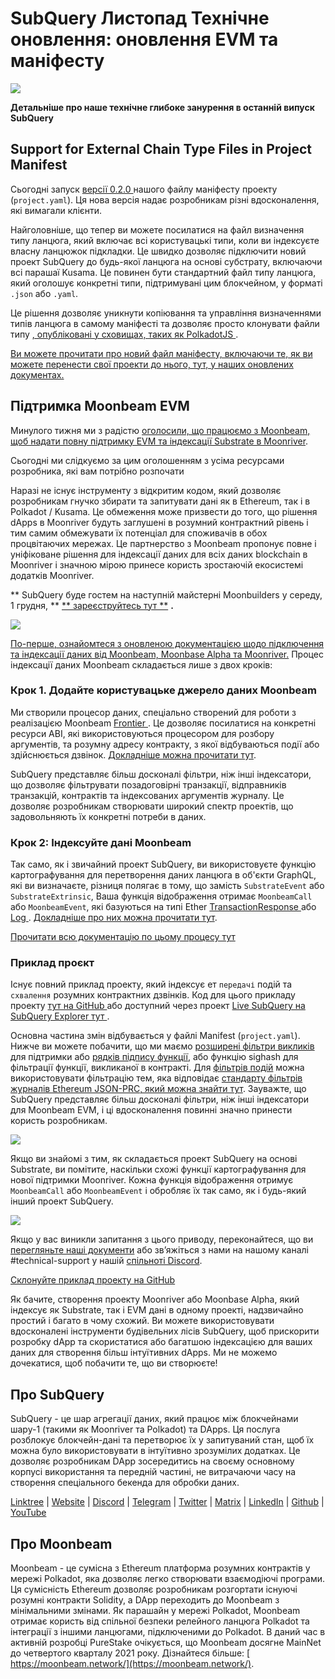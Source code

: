 # SubQuery Листопад Технічне оновлення: оновлення EVM та маніфесту

![](https://miro.medium.com/max/1400/1*q9GErDrvAyacOPm97krV6Q.png)

**Детальніше про наше технічне глибоке занурення в останній випуск SubQuery**

## Support for External Chain Type Files in Project Manifest

Сьогодні запуск [ версії 0.2.0 ](https://doc.subquery.network/create/manifest/) нашого файлу маніфесту проекту (` project.yaml `). Ця нова версія надає розробникам різні вдосконалення, які вимагали клієнти.

Найголовніше, що тепер ви можете посилатися на файл визначення типу ланцюга, який включає всі користувацькі типи, коли ви індексуєте власну ланцюжок підкладки. Це швидко дозволяє підключити новий проект SubQuery до будь-якої ланцюга на основі субстрату, включаючи всі парашаї Kusama. Це повинен бути стандартний файл типу ланцюга, який оголошує конкретні типи, підтримувані цим блокчейном, у форматі ` .json ` або ` .yaml `.

Це рішення дозволяє уникнути копіювання та управління визначеннями типів ланцюга в самому маніфесті та дозволяє просто клонувати файли типу [, опубліковані у сховищах, таких як PolkadotJS ](https://github.com/polkadot-js/apps/tree/master/packages/apps-config/src/api/spec).

[Ви можете прочитати про новий файл маніфесту, включаючи те, як ви можете перенести свої проекти до нього, тут, у наших оновлених документах.](https://doc.subquery.network/create/manifest/)

## Підтримка Moonbeam EVM

Минулого тижня ми з радістю [оголосили, що працюємо з Moonbeam, щоб надати повну підтримку EVM та індексації Substrate в Moonriver](../customer_announcements/20211028-moonbeam-evm.md).

Сьогодні ми слідкуємо за цим оголошенням з усіма ресурсами розробника, які вам потрібно розпочати

Наразі не існує інструменту з відкритим кодом, який дозволяє розробникам гнучко збирати та запитувати дані як в Ethereum, так і в Polkadot / Kusama. Це обмеження може призвести до того, що рішення dApps в Moonriver будуть заглушені в розумний контрактний рівень і тим самим обмежувати їх потенціал для споживачів в обох процвітаючих мережах. Це партнерство з Moonbeam пропонує повне і уніфіковане рішення для індексації даних для всіх даних blockchain в Moonriver і значною мірою принесе користь зростаючій екосистемі додатків Moonriver.

** SubQuery буде гостем на наступній майстерні Moonbuilders у середу, 1 грудня, ** [** зареєструйтесь тут **](https://www.crowdcast.io/e/moonbuilders-ws/10) **.**

![](https://miro.medium.com/max/600/1*AET6Ek_PqFDRoc29Jiitnw.gif)

[По-перше, ознайомтеся з оновленою документацією щодо підключення та індексації даних від Moonbeam, Moonbase Alpha та Moonriver.](https://doc.subquery.network/create/substrate-evm/) Процес індексації даних Moonbeam складається лише з двох кроків:

### Крок 1. Додайте користувацьке джерело даних Moonbeam

Ми створили процесор даних, спеціально створений для роботи з реалізацією Moonbeam [ Frontier ](https://github.com/paritytech/frontier). Це дозволяє посилатися на конкретні ресурси ABI, які використовуються процесором для розбору аргументів, та розумну адресу контракту, з якої відбуваються події або здійснюється дзвінок. [Докладніше можна прочитати тут](https://doc.subquery.network/create/substrate-evm/#data-source-spec).

SubQuery представляє більш досконалі фільтри, ніж інші індексатори, що дозволяє фільтрувати позадоговірні транзакції, відправників транзакцій, контрактів та індексованих аргументів журналу. Це дозволяє розробникам створювати широкий спектр проектів, що задовольняють їх конкретні потреби в даних.

### Крок 2: Індексуйте дані Moonbeam

Так само, як і звичайний проект SubQuery, ви використовуєте функцію картографування для перетворення даних ланцюга в об'єкти GraphQL, які ви визначаєте, різниця полягає в тому, що замість ` SubstrateEvent ` або ` SubstrateExtrinsic `, Ваша функція відображення отримає ` MoonbeamCall ` або ` MoonbeamEvent `, які базуються на типі Ether [ TransactionResponse ](https://docs.ethers.io/v5/api/providers/types/#providers-TransactionResponse) або [ Log ](https://docs.ethers.io/v5/api/providers/types/#providers-Log). [Докладніше про них можна прочитати тут](https://doc.subquery.network/create/substrate-evm/#frontierevmcall).

[Прочитати всю документацію по цьому процесу тут](https://doc.subquery.network/create/substrate-evm/#frontierevmcall)

### Приклад проєкт

Існує повний приклад проекту, який індексує ет ` передачі ` подій та ` схвалення ` розумних контрактних дзвінків. Код для цього прикладу проекту [ тут на GitHub ](https://github.com/subquery/tutorials-moonriver-evm-starter) або доступний через проект [ Live SubQuery на SubQuery Explorer тут ](https://explorer.subquery.network/subquery/subquery/moonriver-evm-starter-project).

Основна частина змін відбувається у файлі Manifest (` project.yaml `). Нижче ви можете побачити, що ми маємо [розширені фільтри викликів](https://doc.subquery.network/create/substrate-evm/#call-filters) для підтримки або [рядків підпису функції](https://docs.ethers.io/v5/api/utils/abi/fragments/#FunctionFragment), або функцію sighash для фільтрації функції, викликаної в контракті. Для [фільтрів подій](https://doc.subquery.network/create/substrate-evm/#event-filters) можна використовувати фільтрацію тем, яка відповідає [стандарту фільтрів журналів Ethereum JSON-PRC, який можна знайти тут](https://docs.ethers.io/v5/concepts/events/). Зауважте, що SubQuery представляє більш досконалі фільтри, ніж інші індексатори для Moonbeam EVM, і ці вдосконалення повинні значно принести користь розробникам.

![](https://miro.medium.com/max/700/1*4JRHItnILfCie4FT6sYLEA.png)

Якщо ви знайомі з тим, як складається проект SubQuery на основі Substrate, ви помітите, наскільки схожі функції картографування для нової підтримки Moonriver. Кожна функція відображення отримує ` MoonbeamCall ` або ` MoonbeamEvent ` і обробляє їх так само, як і будь-який інший проект SubQuery.

![](https://miro.medium.com/max/700/1*k4_uJYYCsTnPRRJ7avq2WA.png)

Якщо у вас виникли запитання з цього приводу, переконайтеся, що ви [перегляньте наші документи](https://doc.subquery.network/create/substrate-evm) або зв’яжіться з нами на нашому каналі #technical-support у нашій [спільноті Discord](https://discord.com/invite/subquery).

[Склонуйте приклад проекту на GitHub](https://github.com/subquery/tutorials-moonriver-evm-starter)

Як бачите, створення проекту Moonriver або Moonbase Alpha, який індексує як Substrate, так і EVM дані в одному проекті, надзвичайно простий і багато в чому схожий. Ви можете використовувати вдосконалені інструменти будівельних лісів SubQuery, щоб прискорити розробку dApp та скористатися або багатшою індексацією для ваших даних для створення більш інтуїтивних dApps. Ми не можемо дочекатися, щоб побачити те, що ви створюєте!

## Про SubQuery

SubQuery - це шар агрегації даних, який працює між блокчейнами шару-1 (такими як Moonriver та Polkadot) та DApps. Ця послуга розблокує блокчейн-дані та перетворює їх у запитуваний стан, щоб їх можна було використовувати в інтуїтивно зрозумілих додатках. Це дозволяє розробникам DApp зосередитись на своєму основному корпусі використання та передній частині, не витрачаючи часу на створення спеціального бекенда для обробки даних.

​​[Linktree](https://linktr.ee/subquerynetwork) | [Website](https://subquery.network/) | [Discord](https://discord.com/invite/78zg8aBSMG) | [Telegram](https://t.me/subquerynetwork) | [Twitter](https://twitter.com/subquerynetwork) | [Matrix](https://matrix.to/#/#subquery:matrix.org) | [LinkedIn](https://www.linkedin.com/company/subquery) | [Github](https://github.com/subquery/subql) | [YouTube](https://www.youtube.com/channel/UCi1a6NUUjegcLHDFLr7CqLw)

## Про Moonbeam

Moonbeam - це сумісна з Ethereum платформа розумних контрактів у мережі Polkadot, яка дозволяє легко створювати взаємодіючі програми. Ця сумісність Ethereum дозволяє розробникам розгортати існуючі розумні контракти Solidity, а DApp переходить до Moonbeam з мінімальними змінами. Як парашайн у мережі Polkadot, Moonbeam отримає користь від спільної безпеки релейного ланцюга Polkadot та інтеграції з іншими ланцюгами, підключеними до Polkadot. В даний час в активній розробці PureStake очікується, що Moonbeam досягне MainNet до четвертого кварталу 2021 року. Дізнайтеся більше: [ https://moonbeam.network/](https://moonbeam.network/).
